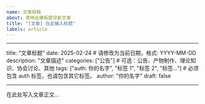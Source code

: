 ```yaml
---
name: 文章投稿
about: 使用此模板提交新文章
title: "[文章] 在此输入标题"
labels: article
---
```


<!--
请按照以下格式填写文章内容。
请不要修改 "---" 标记和字段名称。
只需修改引号内的内容和正文部分。
注意：在"---"范围中，请使用英文标点符号（: , " 等），请留意标点和空格

详细规范与格式请参考：https://chemuasso-cn.github.io/posts/announcement/getting-started/
-->

---

title: "文章标题"
date: 2025-02-24 # 请修改为当前日期，格式: YYYY-MM-DD
description: "文章描述"
categories: ["公告"] # 可选：公告、产物制作、理论知识、协会讨论、其他
tags: ["auth: 你的名字", "标签 1", "标签 2", "标签..."] # 必须包含 auth 标签，也请包含其它标签。
author: "你的名字"
draft: false

---

在此处写入文章正文...

<!--
支持 Markdown 格式：
- 使用 # 表示标题
- 使用 ** ** 表示粗体
- 使用 * * 表示斜体
- 使用 ``` ``` 表示代码块
- 使用 $ $ 表示公式
- 更多格式请参考：https://www.markdownguide.org/basic-syntax/

markdown每段间应该空一行，如：

✅正确示例：

## 标题

第一行

第二行

❌错误示例：

## 标题
第一行
第二行

-->
